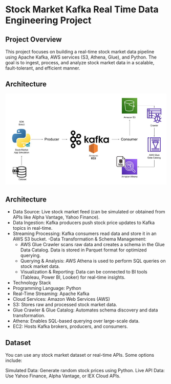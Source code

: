 # Stock Market Kafka Real Time Data Engineering Project

## Project Overview
This project focuses on building a real-time stock market data pipeline using Apache Kafka, AWS services (S3, Athena, Glue), and Python. The goal is to ingest, process, and analyze stock market data in a scalable, fault-tolerant, and efficient manner.



## Architecture 
<img src="Architecture.jpg">

## Architecture
- Data Source: Live stock market feed (can be simulated or obtained from APIs like Alpha Vantage, Yahoo Finance).
- Data Ingestion: Kafka producers push stock price updates to Kafka topics in real-time.
- Streaming Processing: Kafka consumers read data and store it in an AWS S3 bucket.
-Data Transformation & Schema Management:
  - AWS Glue Crawler scans raw data and creates a schema in the Glue Data Catalog.
    Data is stored in Parquet format for optimized querying.
  - Querying & Analysis: AWS Athena is used to perform SQL queries on stock market data.
  - Visualization & Reporting: Data can be connected to BI tools (Tableau, Power BI, Looker) for real-time insights.
- Technology Stack
 - Programming Language: Python
 - Real-Time Streaming: Apache Kafka
 - Cloud Services: Amazon Web Services (AWS)
 - S3: Stores raw and processed stock market data.
 - Glue Crawler & Glue Catalog: Automates schema discovery and data transformation.
 - Athena: Enables SQL-based querying over large-scale data.
 - EC2: Hosts Kafka brokers, producers, and consumers.
## Dataset
You can use any stock market dataset or real-time APIs. Some options include:

Simulated Data: Generate random stock prices using Python.
Live API Data: Use Yahoo Finance, Alpha Vantage, or IEX Cloud APIs.


